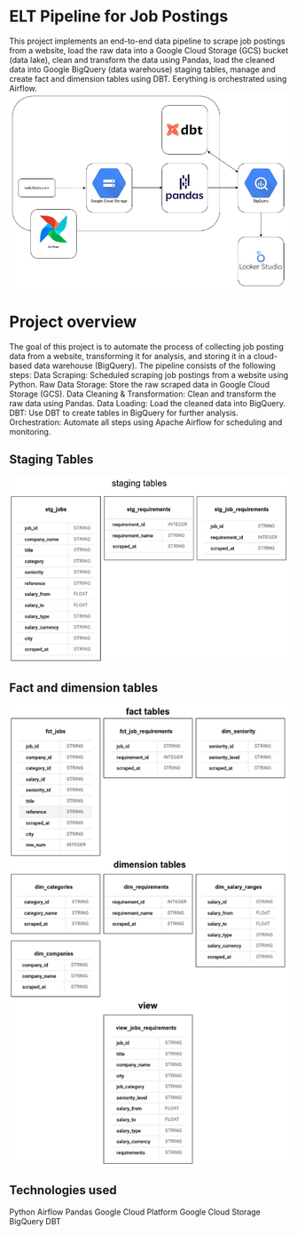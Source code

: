 # ELT Pipeline for Job Postings

This project implements an end-to-end data pipeline to scrape job postings from a website, load the raw data into a Google Cloud Storage (GCS) bucket (data lake), clean and transform the data using Pandas, load the cleaned data into Google BigQuery (data warehouse) staging tables, manage and create fact and dimension tables using DBT. Eerything is orchestrated using Airflow.
![Pipeline Diagram](assets/diagram.jpg)

# Project overview

The goal of this project is to automate the process of collecting job posting data from a website, transforming it for analysis, and storing it in a cloud-based data warehouse (BigQuery). The pipeline consists of the following steps:
Data Scraping: Scheduled scraping job postings from a website using Python.
Raw Data Storage: Store the raw scraped data in Google Cloud Storage (GCS).
Data Cleaning & Transformation: Clean and transform the raw data using Pandas.
Data Loading: Load the cleaned data into BigQuery.
DBT: Use DBT to create tables in BigQuery for further analysis.
Orchestration: Automate all steps using Apache Airflow for scheduling and monitoring.

## Staging Tables

![Staging Tables](assets/staging_tables.jpg)

## Fact and dimension tables

![Fact Dimension Tables](assets/fact_dimension_tables.jpg)

## Technologies used

Python
Airflow
Pandas
Google Cloud Platform
Google Cloud Storage
BigQuery
DBT
